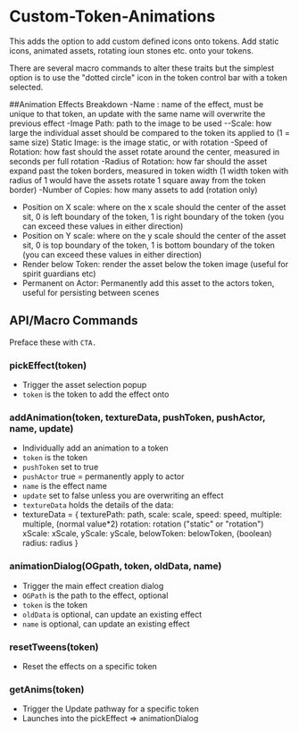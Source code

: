 # Custom-Token-Animations

This adds the option to add custom defined icons onto tokens. Add static icons, animated assets, rotating ioun stones etc. onto your tokens. 

There are several macro commands to alter these traits but the simplest option is to use the "dotted circle" icon in the token control bar with a token selected.

##Animation Effects Breakdown
-Name : name of the effect, must be unique to that token, an update with the same name will overwrite the previous effect
-Image Path: path to the image to be used
--Scale: how large the individual asset should be compared to the token its applied to (1 = same size)
Static Image: is the image static, or with rotation
-Speed of Rotation: how fast should the asset rotate around the center, measured in seconds per full rotation
-Radius of Rotation: how far should the asset expand past the token borders, measured in token width (1 width token with radius of 1 would have the assets rotate 1 square away from the token border)
-Number of Copies: how many assets to add (rotation only)
- Position on X scale: where on the x scale should the center of the asset sit, 0 is left boundary of the token, 1 is right boundary of the token (you can exceed these values in either direction)
- Position on Y scale: where on the y scale should the center of the asset sit, 0 is top boundary of the token, 1 is bottom boundary of the token (you can exceed these values in either direction)
- Render below Token: render the asset below the token image (useful for spirit guardians etc)
- Permanent on Actor: Permanently add this asset to the actors token, useful for persisting between scenes

## API/Macro Commands
Preface these with `CTA.` 
### pickEffect(token)
- Trigger the asset selection popup
- `token` is the token to add the effect onto

### addAnimation(token, textureData, pushToken, pushActor, name, update)
- Individually add an animation to a token
- `token` is the token 
- `pushToken` set to true
- `pushActor` true = permanently apply to actor
- `name` is the effect name
- `update` set to false unless you are overwriting an effect
- `textureData` holds the details of the data:
- textureData = {
                            texturePath: path,
                            scale: scale,
                            speed: speed,
                            multiple: multiple, (normal value*2)
                            rotation: rotation ("static" or "rotation")
                            xScale: xScale,
                            yScale: yScale,
                            belowToken: belowToken, (boolean)
                            radius: radius 
                        }

### animationDialog(OGpath, token, oldData, name)
- Trigger the main effect creation dialog
- `OGPath` is the path to the effect, optional
- `token` is the token 
- `oldData` is optional, can update an existing effect
- `name` is optional, can update an existing effect

### resetTweens(token)
- Reset the effects on a specific token

### getAnims(token)
- Trigger the Update pathway for a specific token
- Launches into the pickEffect => animationDialog